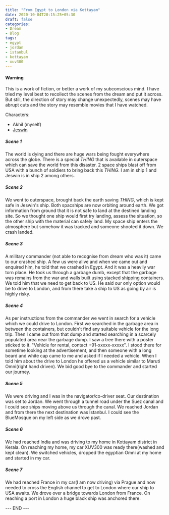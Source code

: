 ```yaml
---
title: "From Egypt to London via Kottayam"
date: 2020-10-04T20:15:25+05:30
draft: false
categories:
- Dream
- Blog
tags:
- egypt
- jordan
- istanbul
- kottayam
- xuv300
---
```


#### Warning
This is a work of fiction, or better a work of my subconscious mind. I have tried my level best to recollect the scenes from the dream and put it across. But still, the direction of story may change unexpectedly, scenes may have abrupt cuts and the story may resemble movies that I have watched. 


Characters:
- Akhil (myself)
- [Jeswin](https://www.facebook.com/jeswin.jc)


##### Scene 1
The world is dying and there are huge wars being fought everywhere across the globe. There is a special *THING* that is available in outerspace which can save the world from this disaster. 2 space ships blast off from USA with a bunch of soldiers to bring back this *THING*. I am in ship 1 and Jeswin is in ship 2 among others.

##### Scene 2
We went to outerspace, brought back the earth saving *THING*, which is kept safe in Jeswin's ship. Both spacships are now orbiting around earth. We got information from ground that it is not safe to land at the destined landing site. So we thought one ship would first try landing, assess the situation, so the other ship with the material can safely land. My space ship enters the atmosphere but somehow it was tracked and someone shooted it down. We crash landed.

##### Scene 3
A military commander (not able to recognise from dream who was it) came to our crashed ship. A few us were alive and when we came out and enquired him, he told that we crashed in Egypt. And it was a heavily war torn place. He took us through a garbage dumb, except that the garbage was remains from the war and walls built using stacked shipping containers. We told him that we need to get back to US. He said our only option would be to drive to London, and from there take a ship to US as going by air is highly risky. 

##### Scene 4
As per instructions from the commander we went in search for a vehicle which we could drive to London. First we searched in the garbage area in between the containers, but couldn't find any suitable vehicle for the long trip. Then I came out from that dump and started searching in a scarcely populated area near the garbage dump. I saw a tree there with a poster sticked to it. "Vehicle for rental, contact +91-xxxxx-xxxxx". I stood there for sometime looking at the advertisement, and then someone with a long beard and white cap came to me and asked if I needed a vehicle. When I told him about the drive to London he offered us a vehicle similar to Maruti Omni(right hand driven). We bid good bye to the commander and started our journey.

##### Scene 5
We were driving and I was in the navigator/co-driver seat. Our destination was set to Jordan. We went through a tunnel road under the Suez canal and I could see ships moving above us through the canal. We reached Jordan and from there the next destination was Istanbul. I could see the BlueMosque on my left side as we drove past.

##### Scene 6
We had reached India and was driving to my home in Kottayam district in Kerala. On reaching my home, my car XUV300 was ready there(washed and kept clean). We switched vehicles, dropped the egyptian Omni at my home and started in my car.

##### Scene 7
We had reached France in my car(I am now driving) via Prague and now needed to cross the English channel to get to London where our ship to USA awaits. We drove over a bridge towards London from France. On reaching a port in London a huge black ship was anchored there.

--- END ---


